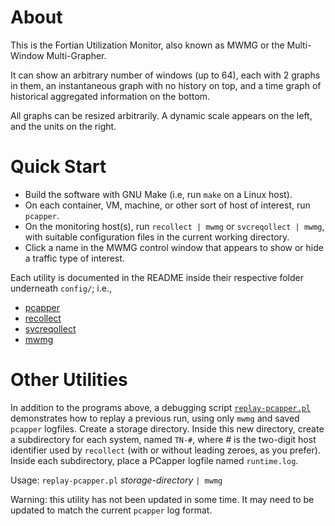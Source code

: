 # About

This is the Fortian Utilization Monitor, also known as MWMG or the
Multi-Window Multi-Grapher.

It can show an arbitrary number of windows (up to 64), each with 2 graphs in
them, an instantaneous graph with no history on top, and a time graph of
historical aggregated information on the bottom.

All graphs can be resized arbitrarily.  A dynamic scale appears on the left,
and the units on the right.

# Quick Start

- Build the software with GNU Make (i.e, run `make` on a Linux host).
- On each container, VM, machine, or other sort of host of interest, run `pcapper`.
- On the monitoring host(s), run `recollect | mwmg` or `svcreqollect | mwmg`, with suitable configuration files in the current working directory.
- Click a name in the MWMG control window that appears to show or hide a
  traffic type of interest.

Each utility is documented in the README inside their respective folder
underneath `config/`; i.e.,
- [pcapper](blob/master/config/pcapper/README.md)
- [recollect](blob/master/config/recollect/README.md)
- [svcreqollect](blob/master/config/svcreqollect/README.md)
- [mwmg](blob/master/config/mwmg/README.md)

# Other Utilities

In addition to the programs above, a debugging script
[`replay-pcapper.pl`](blob/master/replay-pcapper.pl) demonstrates how to
replay a previous run, using only `mwmg` and saved `pcapper` logfiles.
Create a storage directory.  Inside this new directory, create a
subdirectory for each system, named `TN-#`, where *#* is the two-digit host
identifier used by `recollect` (with or without leading zeroes, as you
prefer).  Inside each subdirectory, place a PCapper logfile named
`runtime.log`.

Usage: `replay-pcapper.pl` *storage-directory* `| mwmg`

Warning: this utility has not been updated in some time.  It may need to be
updated to match the current `pcapper` log format.
